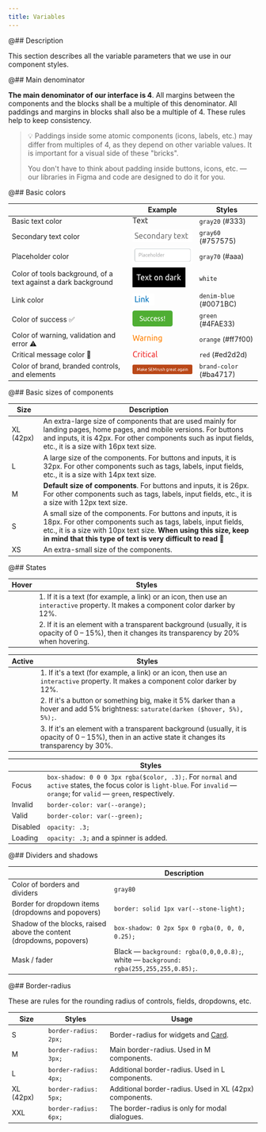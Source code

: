 ```yaml
---
title: Variables
---
```


@## Description

This section describes all the variable parameters that we use in our component styles.

@## Main denominator

**The main denominator of our interface is 4**. All margins between the components and the blocks shall be a multiple of this denominator. All paddings and margins in blocks shall also be a multiple of 4. These rules help to keep consistency.

> 💡 Paddings inside some atomic components (icons, labels, etc.) may differ from multiples of 4, as they depend on other variable values. It is important for a visual side of these "bricks".
>
> You don't have to think about padding inside buttons, icons, etc. — our libraries in Figma and code are designed to do it for you.

@## Basic colors

|                                                                | Example                                 | Styles                  |
| -------------------------------------------------------------- | --------------------------------------- | ----------------------- |
| Basic text color                                               | ![text](static/text.png)                | `gray20` (#333)         |
| Secondary text color                                           | ![secondary](static/secondary-text.png) | `gray60` (#757575)      |
| Placeholder color                                              | ![placeholder](static/placeholder.png)  | `gray70` (#aaa)         |
| Color of tools background, of a text against a dark background | ![dark bg](static/text-on-dark.png)     | `white`                 |
| Link color                                                     | ![link](static/link.png)                | `denim-blue` (#0071BC)  |
| Color of success ✅                                            | ![success](static/success.png)          | `green` (#4FAE33)       |
| Color of warning, validation and error ⚠️                      | ![warning](static/warning.png)          | `orange` (#ff7f00)      |
| Critical message color 🚩                                      | ![critical](static/critical.png)        | `red` (#ed2d2d)         |
| Color of brand, branded controls, and elements                 | ![brand](static/brand.png)              | `brand-color` (#ba4717) |

@## Basic sizes of components

| Size      | Description                                                                                                                                                                                                                                                     |
| --------- | --------------------------------------------------------------------------------------------------------------------------------------------------------------------------------------------------------------------------------------------------------------- |
| XL (42px) | An extra-large size of components that are used mainly for landing pages, home pages, and mobile versions. For buttons and inputs, it is 42px. For other components such as input fields, etc., it is a size with 16px text size.                               |
| L         | A large size of the components. For buttons and inputs, it is 32px. For other components such as tags, labels, input fields, etc., it is a size with 14px text size.                                                                                            |
| M         | **Default size of components**. For buttons and inputs, it is 26px. For other components such as tags, labels, input fields, etc., it is a size with 12px text size.                                                                                            |
| S         | A small size of the components. For buttons and inputs, it is 18px. For other components such as tags, labels, input fields, etc., it is a size with 10px text size. **When using this size, keep in mind that this type of text is very difficult to read** 🙏 |
| XS        | An extra-small size of the components.                                                                                                                                                                                                                          |

@## States

| Hover | Styles                                                                                                                                           |
| ----- | ------------------------------------------------------------------------------------------------------------------------------------------------ |
|       | 1. If it is a text (for example, a link) or an icon, then use an `interactive` property. It makes a component color darker by 12%.               |
|       | 2. If it is an element with a transparent background (usually, it is opacity of 0 – 15%), then it changes its transparency by 20% when hovering. |

| Active | Styles                                                                                                                                               |
| ------ | ---------------------------------------------------------------------------------------------------------------------------------------------------- |
|        | 1. If it's a text (for example, a link) or an icon, then use an `interactive` property. It makes a component color darker by 12%.                    |
|        | 2. If it's a button or something big, make it 5% darker than a hover and add 5% brightness: `saturate(darken ($hover, 5%), 5%);`.                    |
|        | 3. If it's an element with a transparent background (usually, it is opacity of 0 – 15%), then in an active state it changes its transparency by 30%. |

|          | Styles                                                                                                                                                                       |
| -------- | ---------------------------------------------------------------------------------------------------------------------------------------------------------------------------- |
| Focus    | `box-shadow: 0 0 0 3px rgba($color, .3);`. For `normal` and `active` states, the focus color is `light-blue`. For `invalid` — `orange`; for `valid` — `green`, respectively. |
| Invalid  | `border-color: var(--orange);`                                                                                                                                               |
| Valid    | `border-color: var(--green);`                                                                                                                                                |
| Disabled | `opacity: .3;`                                                                                                                                                               |
| Loading  | `opacity: .3;` and a spinner is added.                                                                                                                                       |

@## Dividers and shadows

|                                                                      | Description                                                                            |
| -------------------------------------------------------------------- | -------------------------------------------------------------------------------------- |
| Color of borders and dividers                                        | `gray80`                                                                               |
| Border for dropdown items (dropdowns and popovers)                   | `border: solid 1px var(--stone-light);`                                                |
| Shadow of the blocks, raised above the content (dropdowns, popovers) | `box-shadow: 0 2px 5px 0 rgba(0, 0, 0, 0.25);`                                         |
| Mask / fader                                                         | Black — `background: rgba(0,0,0,0.8);`, white — `background: rgba(255,255,255,0.85);`. |

@## Border-radius

These are rules for the rounding radius of controls, fields, dropdowns, etc.

| Size      | Styles                | Usage                                                    |
| --------- | --------------------- | -------------------------------------------------------- |
| S         | `border-radius: 2px;` | Border-radius for widgets and [Card](/components/card/). |
| M         | `border-radius: 3px;` | Main border-radius. Used in M components.                |
| L         | `border-radius: 4px;` | Additional border-radius. Used in L components.          |
| XL (42px) | `border-radius: 5px;` | Additional border-radius. Used in XL (42px) components.  |
| XXL       | `border-radius: 6px;` | The border-radius is only for modal dialogues.           |
